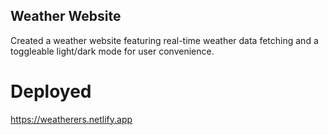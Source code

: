 ## Weather Website
Created a weather website featuring real-time
weather data fetching and a toggleable light/dark
mode for user convenience.

# Deployed
https://weatherers.netlify.app


